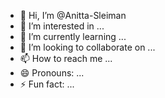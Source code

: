 - 👋 Hi, I’m @Anitta-Sleiman
- 👀 I’m interested in ...
- 🌱 I’m currently learning ...
- 💞️ I’m looking to collaborate on ...
- 📫 How to reach me ...
- 😄 Pronouns: ...
- ⚡ Fun fact: ...

<!---
Anitta-Sleiman/Anitta-Sleiman is a ✨ special ✨ repository because its `README.md` (this file) appears on your GitHub profile.
You can click the Preview link to take a look at your changes.
--->
